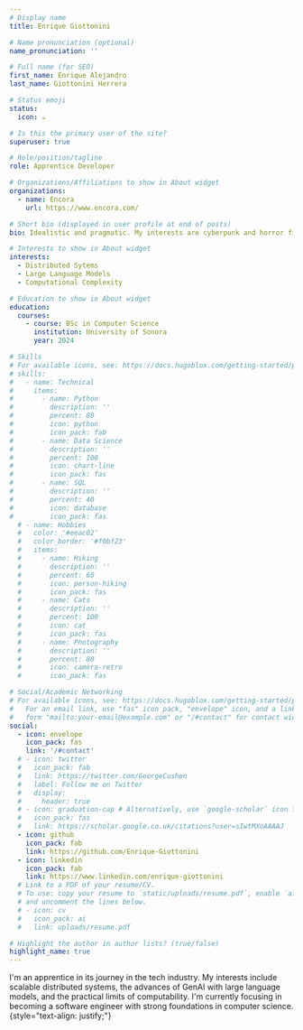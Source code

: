 ```yaml
---
# Display name
title: Enrique Giottonini

# Name pronunciation (optional)
name_pronunciation: ''

# Full name (for SEO)
first_name: Enrique Alejandro
last_name: Giottonini Herrera

# Status emoji
status:
  icon: ☕️

# Is this the primary user of the site?
superuser: true

# Role/position/tagline
role: Apprentice Developer

# Organizations/Affiliations to show in About widget
organizations:
  - name: Encora
    url: https://www.encora.com/

# Short bio (displayed in user profile at end of posts)
bio: Idealistic and pragmatic. My interests are cyberpunk and horror fiction, MOBA games, and the pursuit of greek virtue.

# Interests to show in About widget
interests:
  - Distributed Sytems
  - Large Language Models
  - Computational Complexity

# Education to show in About widget
education:
  courses:
    - course: BSc in Computer Science
      institution: University of Sonora
      year: 2024

# Skills
# For available icons, see: https://docs.hugoblox.com/getting-started/page-builder/#icons
# skills:
#   - name: Technical
#     items:
#       - name: Python
#         description: ''
#         percent: 80
#         icon: python
#         icon_pack: fab
#       - name: Data Science
#         description: ''
#         percent: 100
#         icon: chart-line
#         icon_pack: fas
#       - name: SQL
#         description: ''
#         percent: 40
#         icon: database
#         icon_pack: fas
  # - name: Hobbies
  #   color: '#eeac02'
  #   color_border: '#f0bf23'
  #   items:
  #     - name: Hiking
  #       description: ''
  #       percent: 60
  #       icon: person-hiking
  #       icon_pack: fas
  #     - name: Cats
  #       description: ''
  #       percent: 100
  #       icon: cat
  #       icon_pack: fas
  #     - name: Photography
  #       description: ''
  #       percent: 80
  #       icon: camera-retro
  #       icon_pack: fas

# Social/Academic Networking
# For available icons, see: https://docs.hugoblox.com/getting-started/page-builder/#icons
#   For an email link, use "fas" icon pack, "envelope" icon, and a link in the
#   form "mailto:your-email@example.com" or "/#contact" for contact widget.
social:
  - icon: envelope
    icon_pack: fas
    link: '/#contact'
  # - icon: twitter
  #   icon_pack: fab
  #   link: https://twitter.com/GeorgeCushen
  #   label: Follow me on Twitter
  #   display:
  #     header: true
  # - icon: graduation-cap # Alternatively, use `google-scholar` icon from `ai` icon pack
  #   icon_pack: fas
  #   link: https://scholar.google.co.uk/citations?user=sIwtMXoAAAAJ
  - icon: github
    icon_pack: fab
    link: https://github.com/Enrique-Giottonini
  - icon: linkedin
    icon_pack: fab
    link: https://www.linkedin.com/enrique-giottonini
  # Link to a PDF of your resume/CV.
  # To use: copy your resume to `static/uploads/resume.pdf`, enable `ai` icons in `params.yaml`,
  # and uncomment the lines below.
  # - icon: cv
  #   icon_pack: ai
  #   link: uploads/resume.pdf

# Highlight the author in author lists? (true/false)
highlight_name: true
---
```

I'm an apprentice in its journey in the tech industry. My interests include scalable distributed systems, the advances of GenAI with large language models, and the practical limits of computability. I'm currently focusing in becoming a software engineer with strong foundations in computer science.
{style="text-align: justify;"}